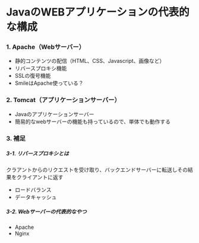 # JavaのWEBアプリケーションの代表的な構成

### 1. Apache（Webサーバー）
- 静的コンテンツの配信（HTML、CSS、Javascript、画像など）
- リバースプロキシ機能
- SSLの復号機能
- SmileはApache使っている？


### 2. Tomcat（アプリケーションサーバー）
- Javaのアプリケーションサーバー
- 簡易的なwebサーバーの機能も持っているので、単体でも動作する


### 3. 補足
##### 3-1. リバースプロキシとは
クラアントからのリクエストを受け取り、バックエンドサーバーに転送しその結果をクライアントに返す
- ロードバランス
- データキャッシュ

##### 3-2. Webサーバーの代表的なやつ
- Apache
- Nginx



